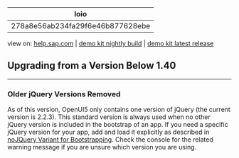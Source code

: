 | loio |
| -----|
| 278a8e56ab234fa29f6e46b877628ebe |

<div id="loio">

view on: [help.sap.com](https://help.sap.com/viewer/DRAFT/3237636b137e43519a20ad5513c49ccb/latest/en-US/278a8e56ab234fa29f6e46b877628ebe.html) | [demo kit nightly build](https://openui5nightly.hana.ondemand.com/#/topic/278a8e56ab234fa29f6e46b877628ebe) | [demo kit latest release](https://openui5.hana.ondemand.com/#/topic/278a8e56ab234fa29f6e46b877628ebe)</div>
<!-- loio278a8e56ab234fa29f6e46b877628ebe -->

## Upgrading from a Version Below 1.40

***

### Older jQuery Versions Removed

As of this version, OpenUI5 only contains one version of jQuery \(the current version is 2.2.3\). This standard version is always used when no other jQuery version is included in the bootstrap of an app. If you need a specific jQuery version for your app, add and load it explicitly as described in [noJQuery Variant for Bootstrapping](noJQuery_Variant_for_Bootstrapping_91f1dd0.md). Check the console for the related warning message if you are unsure which version you are using.

